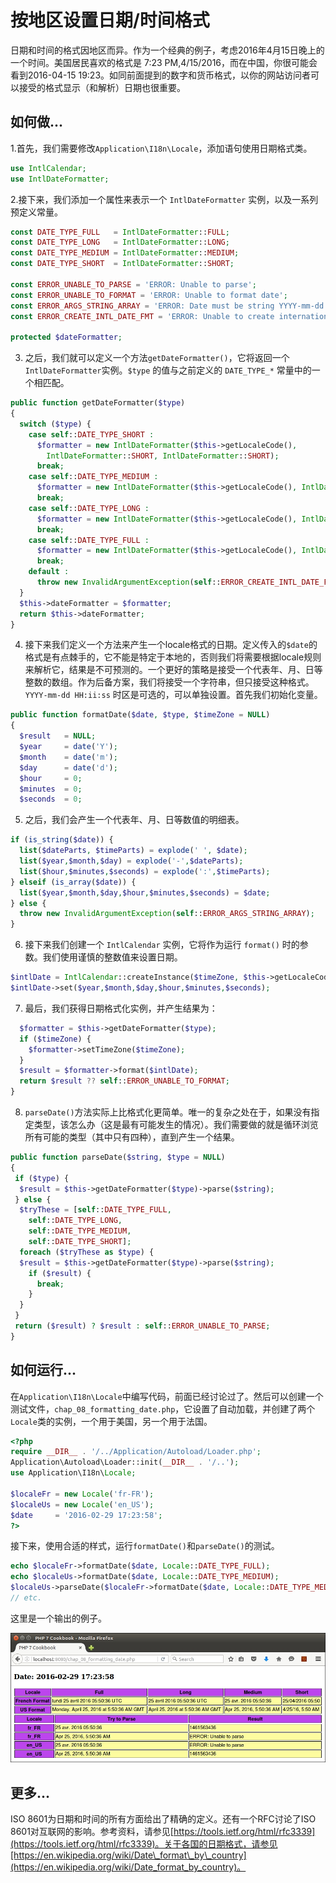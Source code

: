 # 按地区设置日期/时间格式

日期和时间的格式因地区而异。作为一个经典的例子，考虑2016年4月15日晚上的一个时间。美国居民喜欢的格式是 7:23 PM,4/15/2016，而在中国，你很可能会看到2016-04-15 19:23。如同前面提到的数字和货币格式，以你的网站访问者可以接受的格式显示（和解析）日期也很重要。

## 如何做...

1.首先，我们需要修改`Application\I18n\Locale`，添加语句使用日期格式类。

```php
use IntlCalendar;
use IntlDateFormatter;
```

2.接下来，我们添加一个属性来表示一个 `IntlDateFormatter` 实例，以及一系列预定义常量。

```php
const DATE_TYPE_FULL   = IntlDateFormatter::FULL;
const DATE_TYPE_LONG   = IntlDateFormatter::LONG;
const DATE_TYPE_MEDIUM = IntlDateFormatter::MEDIUM;
const DATE_TYPE_SHORT  = IntlDateFormatter::SHORT;

const ERROR_UNABLE_TO_PARSE = 'ERROR: Unable to parse';
const ERROR_UNABLE_TO_FORMAT = 'ERROR: Unable to format date';
const ERROR_ARGS_STRING_ARRAY = 'ERROR: Date must be string YYYY-mm-dd HH:ii:ss or array(y,m,d,h,i,s)';
const ERROR_CREATE_INTL_DATE_FMT = 'ERROR: Unable to create international date formatter';

protected $dateFormatter;
```

3. 之后，我们就可以定义一个方法`getDateFormatter()`，它将返回一个`IntlDateFormatter`实例。`$type` 的值与之前定义的 `DATE_TYPE_*` 常量中的一个相匹配。

```php
public function getDateFormatter($type)
{
  switch ($type) {
    case self::DATE_TYPE_SHORT :
      $formatter = new IntlDateFormatter($this->getLocaleCode(),
        IntlDateFormatter::SHORT, IntlDateFormatter::SHORT);
      break;
    case self::DATE_TYPE_MEDIUM :
      $formatter = new IntlDateFormatter($this->getLocaleCode(), IntlDateFormatter::MEDIUM, IntlDateFormatter::MEDIUM);
      break;
    case self::DATE_TYPE_LONG :
      $formatter = new IntlDateFormatter($this->getLocaleCode(), IntlDateFormatter::LONG, IntlDateFormatter::LONG);
      break;
    case self::DATE_TYPE_FULL :
      $formatter = new IntlDateFormatter($this->getLocaleCode(), IntlDateFormatter::FULL, IntlDateFormatter::FULL);
      break;
    default :
      throw new InvalidArgumentException(self::ERROR_CREATE_INTL_DATE_FMT);
  }
  $this->dateFormatter = $formatter;
  return $this->dateFormatter;
}
```

4. 接下来我们定义一个方法来产生一个locale格式的日期。定义传入的`$date`的格式是有点棘手的，它不能是特定于本地的，否则我们将需要根据locale规则来解析它，结果是不可预测的。一个更好的策略是接受一个代表年、月、日等整数的数组。作为后备方案，我们将接受一个字符串，但只接受这种格式。`YYYY-mm-dd HH:ii:ss` 时区是可选的，可以单独设置。首先我们初始化变量。

```php
public function formatDate($date, $type, $timeZone = NULL)
{
  $result   = NULL;
  $year     = date('Y');
  $month    = date('m');
  $day      = date('d');
  $hour     = 0;
  $minutes  = 0;
  $seconds  = 0;
```

5. 之后，我们会产生一个代表年、月、日等数值的明细表。

```php
if (is_string($date)) {
  list($dateParts, $timeParts) = explode(' ', $date);
  list($year,$month,$day) = explode('-',$dateParts);
  list($hour,$minutes,$seconds) = explode(':',$timeParts);
} elseif (is_array($date)) {
  list($year,$month,$day,$hour,$minutes,$seconds) = $date;
} else {
  throw new InvalidArgumentException(self::ERROR_ARGS_STRING_ARRAY);
}
```

6. 接下来我们创建一个 `IntlCalendar` 实例，它将作为运行 `format()` 时的参数。我们使用谨慎的整数值来设置日期。

```php
$intlDate = IntlCalendar::createInstance($timeZone, $this->getLocaleCode());
$intlDate->set($year,$month,$day,$hour,$minutes,$seconds);
```

7. 最后，我们获得日期格式化实例，并产生结果为：

```php
  $formatter = $this->getDateFormatter($type);
  if ($timeZone) {
    $formatter->setTimeZone($timeZone);
  }
  $result = $formatter->format($intlDate);
  return $result ?? self::ERROR_UNABLE_TO_FORMAT;
}
```

8. `parseDate()`方法实际上比格式化更简单。唯一的复杂之处在于，如果没有指定类型，该怎么办（这是最有可能发生的情况）。我们需要做的就是循环浏览所有可能的类型（其中只有四种），直到产生一个结果。

```php
public function parseDate($string, $type = NULL)
{
 if ($type) {
  $result = $this->getDateFormatter($type)->parse($string);
 } else {
  $tryThese = [self::DATE_TYPE_FULL,
    self::DATE_TYPE_LONG,
    self::DATE_TYPE_MEDIUM,
    self::DATE_TYPE_SHORT];
  foreach ($tryThese as $type) {
  $result = $this->getDateFormatter($type)->parse($string);
    if ($result) {
      break;
    }
  }
 }
 return ($result) ? $result : self::ERROR_UNABLE_TO_PARSE;
}
```

## 如何运行...

在`Application\I18n\Locale`中编写代码，前面已经讨论过了。然后可以创建一个测试文件，`chap_08_formatting_date.php`，它设置了自动加载，并创建了两个`Locale`类的实例，一个用于美国，另一个用于法国。

```php
<?php
require __DIR__ . '/../Application/Autoload/Loader.php';
Application\Autoload\Loader::init(__DIR__ . '/..');
use Application\I18n\Locale;

$localeFr = new Locale('fr-FR');
$localeUs = new Locale('en_US');
$date     = '2016-02-29 17:23:58';
?>
```

接下来，使用合适的样式，运行`formatDate()`和`parseDate()`的测试。

```php
echo $localeFr->formatDate($date, Locale::DATE_TYPE_FULL);
echo $localeUs->formatDate($date, Locale::DATE_TYPE_MEDIUM);
$localeUs->parseDate($localeFr->formatDate($date, Locale::DATE_TYPE_MEDIUM));
// etc.
```

这里是一个输出的例子。

![](../../.gitbook/assets/image%20%2898%29.png)

## 更多...

ISO 8601为日期和时间的所有方面给出了精确的定义。还有一个RFC讨论了ISO 8601对互联网的影响。参考资料，请参见[https://tools.ietf.org/html/rfc3339](https://tools.ietf.org/html/rfc3339)。关于各国的日期格式，请参见[https://en.wikipedia.org/wiki/Date\_format\_by\_country](https://en.wikipedia.org/wiki/Date_format_by_country)。

